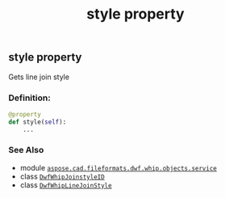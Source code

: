 ﻿---
title: style property
second_title: Aspose.CAD for Python via .NET API References
description: 
type: docs
weight: 40
url: /python-net/aspose.cad.fileformats.dwf.whip.objects.service/dwfwhiplinejoinstyle/style/
is_root: false
---

## style property


Gets line join style
### Definition:
```python
@property
def style(self):
    ...
```

### See Also
* module [`aspose.cad.fileformats.dwf.whip.objects.service`](../../)
* class [`DwfWhipJoinstyleID`](/cad/python-net/aspose.cad.fileformats.dwf.whip.objects.service/dwfwhipjoinstyleid)
* class [`DwfWhipLineJoinStyle`](/cad/python-net/aspose.cad.fileformats.dwf.whip.objects.service/dwfwhiplinejoinstyle)
